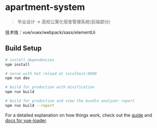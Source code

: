 # apartment-system

> 毕业设计 -> 高校公寓化宿舍管理系统(前端部分)

技术栈：vue/vuex/webpack/sass/elementUi

## Build Setup

``` bash
# install dependencies
npm install

# serve with hot reload at localhost:8080
npm run dev

# build for production with minification
npm run build

# build for production and view the bundle analyzer report
npm run build --report
```

For a detailed explanation on how things work, check out the [guide](http://vuejs-templates.github.io/webpack/) and [docs for vue-loader](http://vuejs.github.io/vue-loader).

